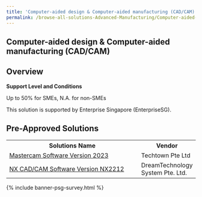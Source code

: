 ```yaml
---
title: 'Computer-aided design & Computer-aided manufacturing (CAD/CAM)'
permalink: /browse-all-solutions-Advanced-Manufacturing/Computer-aided-design-Computer-aided-manufacturing--CAD-CAM-
---
```


## Computer-aided design & Computer-aided manufacturing (CAD/CAM)
## Overview

**Support Level and Conditions**

Up to 50% for SMEs, N.A. for non-SMEs

This solution is supported by Enterprise Singapore (EnterpriseSG).

## Pre-Approved Solutions

<table>
<tr>
<th style='width: auto;'><b>Solutions Name</b></th>
<th style='width: 30%;'><b>Vendor</b></th>
</tr>
<tr>
<td><a href='/productivity-solutions-grant/solutionrepo/solution1478' target='_blank'>Mastercam Software Version 2023</a><br></td>
<td>Techtown Pte Ltd</td>
</tr>
<tr>
<td><a href='/productivity-solutions-grant/solutionrepo/solution4238' target='_blank'>NX CAD/CAM Software Version NX2212</a><br></td>
<td>DreamTechnology System Pte. Ltd.</td>
</tr>
</table>

{% include banner-psg-survey.html %}
